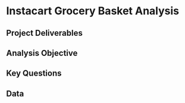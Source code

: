 # Instacart Grocery Basket Analysis
## Project Deliverables

## Analysis Objective

## Key Questions

## Data


